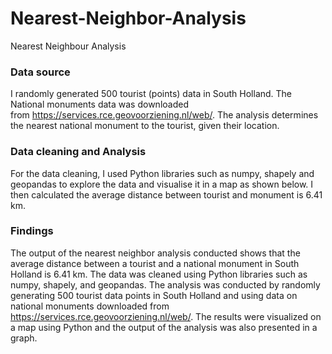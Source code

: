 # Nearest-Neighbor-Analysis
Nearest Neighbour Analysis 
### Data source

I randomly generated 500 tourist (points) data in South Holland. The National monuments data was downloaded from https://services.rce.geovoorziening.nl/web/.
The analysis determines the nearest national monument to the tourist, given their location.

### Data cleaning and Analysis

For the data cleaning, I used Python libraries such as numpy, shapely and geopandas to explore the data and visualise it in a map as shown below.
I then calculated the average distance between tourist and monument is 6.41 km.

### Findings

The output of the nearest neighbor analysis conducted shows that the average distance between a tourist and a national monument in South Holland is 6.41 km.
The data was cleaned using Python libraries such as numpy, shapely, and geopandas. The analysis was conducted by randomly generating 500 tourist data points
in South Holland and using data on national monuments downloaded from https://services.rce.geovoorziening.nl/web/. The results were visualized on a map using
Python and the output of the analysis was also presented in a graph.
